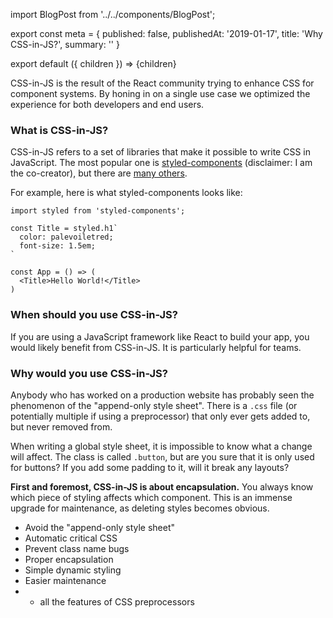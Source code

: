 import BlogPost from '../../components/BlogPost';

export const meta = {
  published: false,
  publishedAt: '2019-01-17',
  title: 'Why CSS-in-JS?',
  summary: ''
}

export default ({ children }) => <BlogPost meta={meta}>{children}</BlogPost>

CSS-in-JS is the result of the React community trying to enhance CSS for component systems. By honing in on a single use case we optimized the experience for both developers and end users.

### What is CSS-in-JS?

CSS-in-JS refers to a set of libraries that make it possible to write CSS in JavaScript. The most popular one is [styled-components](https://styled-components.com) (disclaimer: I am the co-creator), but there are [many others](https://github.com/michelebertoli/css-in-js).

For example, here is what styled-components looks like:

```JS
import styled from 'styled-components';

const Title = styled.h1`
  color: palevoiletred;
  font-size: 1.5em;
`

const App = () => (
  <Title>Hello World!</Title>
)
```

### When should you use CSS-in-JS?

If you are using a JavaScript framework like React to build your app, you would likely benefit from CSS-in-JS. It is particularly helpful for teams.

### Why would you use CSS-in-JS?

Anybody who has worked on a production website has probably seen the phenomenon of the "append-only style sheet". There is a `.css` file (or potentially multiple if using a preprocessor) that only ever gets added to, but never removed from.

When writing a global style sheet, it is impossible to know what a change will affect. The class is called `.button`, but are you sure that it is only used for buttons? If you add some padding to it, will it break any layouts?

**First and foremost, CSS-in-JS is about encapsulation.** You always know which piece of styling affects which component. This is an immense upgrade for maintenance, as deleting styles becomes obvious.

- Avoid the "append-only style sheet"
- Automatic critical CSS
- Prevent class name bugs
- Proper encapsulation
- Simple dynamic styling
- Easier maintenance
- + all the features of CSS preprocessors
